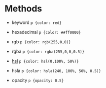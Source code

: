 # Methods
- keyword	`p {color: red}`
- hexadecimal	`p {color: ##ff0000}`  


- rgb	`p {color: rgb(255,0,0)}`
- rgba	`p {color: rgba(255,0,0,0.5)}`  


- [hsl](./hsl.md)	`p {color: hsl(0,100%, 50%)}`
- hsla	`p {color: hsla(240, 100%, 50%, 0.5)}`  


- opacity	`p {opacity: 0.5}`
